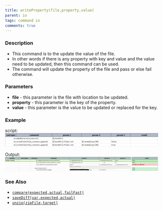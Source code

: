 ```yaml
---
title: writeProperty(file,property,value)
parent: io
tags: command io
comments: true
---
```



### Description
- This command is to the update the value of the file.
- In other words if there is any property with key and value and the value need to be updated, then this command can 
  be used.
- The command will update the property of the file and pass or else fail otherwise.


### Parameters
- **file** \- this parameter is the file with location to be updated.
- **property** \- this parameter is the key of the property.
- **value** \- this parameter is the value to be updated or replaced for the key.


### Example
script:<br/>
![script](image/writeFile_01.png)

Output:<br/>
![output](image/writeProperty_02.png)


### See Also
- [`compare(expected,actual,failFast)`](compare(expected,actual,failFast))
- [`saveDiff(var,expected,actual)`](saveDiff(var,expected,actual))
- [`unzip(zipFile,target)`](unzip(zipFile,target))
